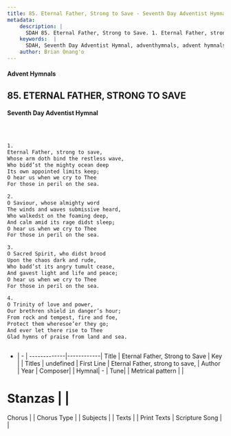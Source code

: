 ```yaml
---
title: 85. Eternal Father, Strong to Save - Seventh Day Adventist Hymnal
metadata:
    description: |
      SDAH 85. Eternal Father, Strong to Save. 1. Eternal Father, strong to save, Whose arm doth bind the restless wave, Who bidd’st the mighty ocean deep Its own appointed limits keep; O hear us when we cry to Thee For those in peril on the sea.
    keywords:  |
      SDAH, Seventh Day Adventist Hymnal, adventhymnals, advent hymnals, Eternal Father, Strong to Save, Eternal Father, strong to save, 
    author: Brian Onang'o
---
```


#### Advent Hymnals
## 85. ETERNAL FATHER, STRONG TO SAVE
#### Seventh Day Adventist Hymnal

```txt



1.
Eternal Father, strong to save,
Whose arm doth bind the restless wave,
Who bidd’st the mighty ocean deep
Its own appointed limits keep;
O hear us when we cry to Thee
For those in peril on the sea.

2.
O Saviour, whose almighty word
The winds and waves submissive heard,
Who walkedst on the foaming deep,
And calm amid its rage didst sleep;
O hear us when we cry to Thee
For those in peril on the sea.

3.
O Sacred Spirit, who didst brood
Upon the chaos dark and rude,
Who badd’st its angry tumult cease,
And gavest light and life and peace;
O hear us when we cry to Thee
For those in peril on the sea.

4.
O Trinity of love and power,
Our brethren shield in danger’s hour;
From rock and tempest, fire and foe,
Protect them wheresoe’er they go;
And ever let there rise to Thee
Glad hymns of praise from land and sea.



```

- |   -  |
-------------|------------|
Title | Eternal Father, Strong to Save |
Key |  |
Titles | undefined |
First Line | Eternal Father, strong to save, |
Author | 
Year | 
Composer|  |
Hymnal|  - |
Tune|  |
Metrical pattern | |
# Stanzas |  |
Chorus |  |
Chorus Type |  |
Subjects |  |
Texts |  |
Print Texts | 
Scripture Song |  |
  
